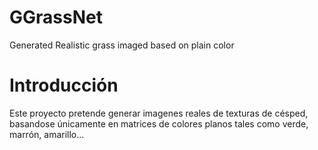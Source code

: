 # GGrassNet
Generated Realistic grass imaged based on plain color 


# Introducción
Este proyecto pretende generar imagenes reales de texturas de césped, basandose únicamente en matrices de colores planos tales como verde, marrón, amarillo...

